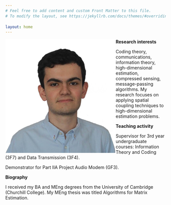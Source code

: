 ```yaml
---
# Feel free to add content and custom Front Matter to this file.
# To modify the layout, see https://jekyllrb.com/docs/themes/#overriding-theme-defaults

layout: home
---
```


<img align="left" width="347" height="359" src="pablo_photo.jpg">

**Research interests**

Coding theory, communications, information theory, high-dimensional estimation, compressed sensing, message-passing algorithms. My research focuses on applying spatial coupling techniques to high-dimensional estimation problems.

**Teaching activity**

Supervisor for 3rd year undergraduate courses: Information Theory and Coding (3F7) and Data Transmission (3F4).

Demonstrator for Part IIA Project Audio Modem (GF3).






**Biography**

I received my BA and MEng degrees from the University of Cambridge (Churchill College). My MEng thesis was titled Algorithms for Matrix Estimation.

